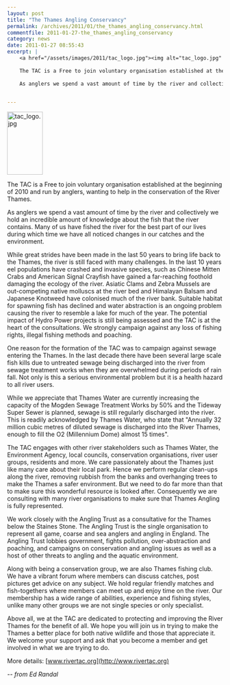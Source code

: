 ```yaml
---
layout: post
title: "The Thames Angling Conservancy"
permalink: /archives/2011/01/the_thames_angling_conservancy.html
commentfile: 2011-01-27-the_thames_angling_conservancy
category: news
date: 2011-01-27 08:55:43
excerpt: |
    <a href="/assets/images/2011/tac_logo.jpg"><img alt="tac_logo.jpg" src="/assets/images/2011/tac_logo-thumb.jpg" width="83" height="147" class="right" /></a>
    
    The TAC is a Free to join voluntary organisation established at the beginning of 2010 and run by anglers, wanting to help in the conservation of the River Thames.
    
    As anglers we spend a vast amount of time by the river and collectively we hold an incredible amount of knowledge about the fish that the river contains. Many of us have fished the river for the best part of our lives during which time we have all noticed changes in our catches and the environment.
    

---
```


<a href="/assets/images/2011/tac_logo.jpg"><img alt="tac_logo.jpg" src="/assets/images/2011/tac_logo-thumb.jpg" width="83" height="147" class="right" /></a>

The TAC is a Free to join voluntary organisation established at the beginning of 2010 and run by anglers, wanting to help in the conservation of the River Thames.

As anglers we spend a vast amount of time by the river and collectively we hold an incredible amount of knowledge about the fish that the river contains. Many of us have fished the river for the best part of our lives during which time we have all noticed changes in our catches and the environment.

While great strides have been made in the last 50 years to bring life back to the Thames, the river is still faced with many challenges. In the last 10 years eel populations have crashed and invasive species, such as Chinese Mitten Crabs and American Signal Crayfish have gained a far-reaching foothold damaging the ecology of the river. Asiatic Clams and Zebra Mussels are out-competing native molluscs at the river bed and Himalayan Balsam and Japanese Knotweed have colonised much of the river bank. Suitable habitat for spawning fish has declined and water abstraction is an ongoing problem causing the river to resemble a lake for much of the year. The potential impact of Hydro Power projects is still being assessed and the TAC is at the heart of the consultations. We strongly campaign against any loss of fishing rights, illegal fishing methods and poaching.

One reason for the formation of the TAC was to campaign against sewage entering the Thames. In the last decade there have been several large scale fish kills due to untreated sewage being discharged into the river from sewage treatment works when they are overwhelmed during periods of rain fall. Not only is this a serious environmental problem but it is a health hazard to all river users.

While we appreciate that Thames Water are currently increasing the capacity of the Mogden Sewage Treatment Works by 50% and the Tideway Super Sewer is planned, sewage is still regularly discharged into the river. This is readily acknowledged by Thames Water, who state that "Annually 32 million cubic metres of diluted sewage is discharged into the River Thames, enough to fill the O2 (Millennium Dome) almost 15 times".

The TAC engages with other river stakeholders such as Thames Water, the Environment Agency, local councils, conservation organisations, river user groups, residents and more. We care passionately about the Thames just like many care about their local park. Hence we perform regular clean-ups along the river, removing rubbish from the banks and overhanging trees to make the Thames a safer environment. But we need to do far more than that to make sure this wonderful resource is looked after. Consequently we are consulting with many river organisations to make sure that Thames Angling is fully represented.

We work closely with the Angling Trust as a consultative for the Thames below the Staines Stone. The Angling Trust is the single organisation to represent all game, coarse and sea anglers and angling in England. The Angling Trust lobbies government, fights pollution, over-abstraction and poaching, and campaigns on conservation and angling issues as well as a host of other threats to angling and the aquatic environment.

Along with being a conservation group, we are also Thames fishing club. We have a vibrant forum where members can discuss catches, post pictures get advice on any subject. We hold regular friendly matches and fish-togethers where members can meet up and enjoy time on the river. Our membership has a wide range of abilities, experience and fishing styles, unlike many other groups we are not single species or only specialist.

Above all, we at the TAC are dedicated to protecting and improving the River Thames for the benefit of all. We hope you will join us in trying to make the Thames a better place for both native wildlife and those that appreciate it. We welcome your support and ask that you become a member and get involved in what we are trying to do.

More details: [www.rivertac.org](http://www.rivertac.org)

<cite>-- from Ed Randal</cite>
